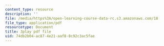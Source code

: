 ```yaml
---
content_type: resource
description: ''
file: /media/https%3A/open-learning-course-data-rc.s3.amazonaws.com/18-06sc-linear-algebra-fall-2011/74db2b04ac874e21aaf88c92c3ac5fae_fjsPjh0B2tU.pdf
file_type: application/pdf
resourcetype: Document
title: 3play pdf file
uid: 74db2b04-ac87-4e21-aaf8-8c92c3ac5fae
---
```

